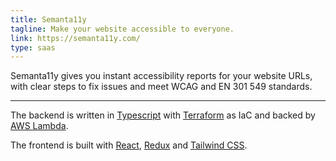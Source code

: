 ```yaml
---
title: Semanta11y
tagline: Make your website accessible to everyone.
link: https://semanta11y.com/
type: saas
---
```


Semanta11y gives you instant accessibility reports for your website URLs, with clear steps to fix issues and meet WCAG and EN 301 549 standards.

---

The backend is written in [Typescript](https://www.typescriptlang.org/) with [Terraform](https://developer.hashicorp.com/terraform) as IaC and backed by [AWS Lambda](https://aws.amazon.com/pm/lambda).

The frontend is built with [React](https://reactjs.org/), [Redux](https://redux-toolkit.js.org/) and [Tailwind CSS](https://tailwindcss.com/).
